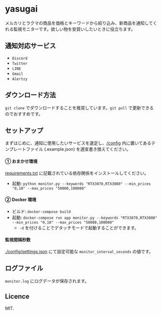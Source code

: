 # yasugai
メルカリとラクマの商品を価格とキーワードから絞り込み、新商品を通知してくれる監視モニターです。欲しい物を安買いしたいときに役立ちます。

## 通知対応サービス
- `Discord`
- `Twitter`
- `LINE`
- `Gmail`
- `Alertzy`

## ダウンロード方法
`git clone` でダウンロードすることを推奨しています。`git pull` で更新できるのでおすすめです。

## セットアップ
まずはじめに、通知に使用したいサービスを選定し、[/config](./config) 内に置いてあるテンプレートファイル (.example.json) を適宣書き換えてください。

#### ① おまかせ環境
[requirements.txt](./requirements.txt) に記載されている依存関係をインストールしてください。

- 起動: `python monitor.py --keywords "RTX3070,RTX3080" --min_prices "0,10" --max_prices "50000,100000"`

#### ② Docker 環境
- ビルド: `docker-compose build`
- 起動: `docker-compose run app monitor.py --keywords "RTX3070,RTX3080" --min_prices "0,10" --max_prices "50000,100000"`
  - `-d` を付けることでデタッチモードで起動することができます。

#### 監視間隔秒数
[./config/settings.json](./config/settings.json) にて設定可能な `monitor_interval_seconds` の値です。

## ログファイル
`monitor.log` にログデータが保存されます。

## Licence
MIT.
